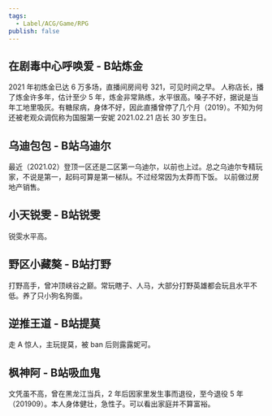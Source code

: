 ```yaml
---
tags:
  - Label/ACG/Game/RPG
publish: false
---
```


## 在剧毒中心呼唤爱 - B站炼金
2021 年初炼金已达 6 万多场，直播间房间号 321，可见时间之早。
人称店长，播了炼金许多年，估计至少 5 年，炼金非常熟练，水平很高。嗓子不好，据说是当年工地里吸灰。有糖尿病，身体不好，因此直播曾停了几个月（2019）。不知为何还被老观众调侃称为国服第一安妮
2021.02.21 店长 30 岁生日。


## 乌迪包包 - B站乌迪尔
最近（2021.02）登顶一区还是二区第一乌迪尔，以前也上过。总之乌迪尔专精玩家，不说是第一，起码可算是第一梯队。不过经常因为太莽而下饭。
以前做过房地产销售。


## 小天锐雯 - B站锐雯
锐雯水平高。


## 野区小藏獒 - B站打野
打野高手，曾冲顶峡谷之巅。常玩瞎子、人马，大部分打野英雄都会玩且水平不低。养了只小狗名狗蛋。


## 逆推王道 - B站提莫
走 A 惊人，主玩提莫，被 ban 后则露露妮可。


## 枫神阿 - B站吸血鬼
文凭虽不高，曾在黑龙江当兵，2 年后因家里发生事而退役，至今退役 5 年（201909）。本人身体健壮，急性子。可以看出家庭并不算富裕。


